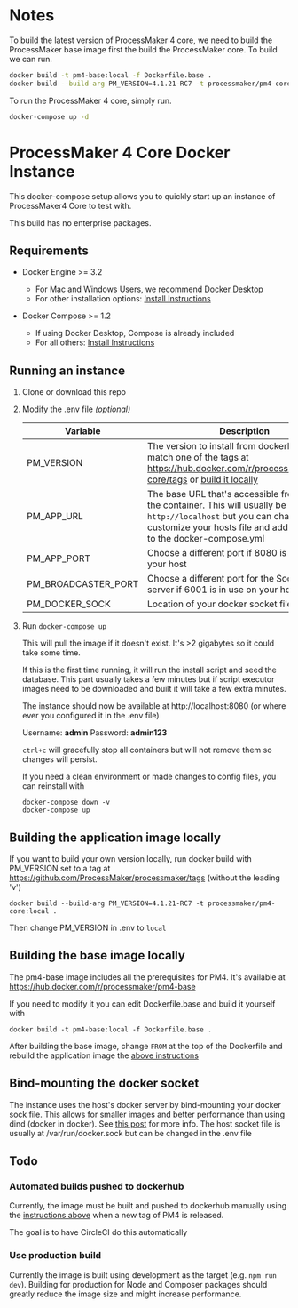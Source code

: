 # Notes
To build the latest version of ProcessMaker 4 core, we need to build the ProcessMaker base image first the build the ProcessMaker core. To build we can run.

```bash
docker build -t pm4-base:local -f Dockerfile.base .
docker build --build-arg PM_VERSION=4.1.21-RC7 -t processmaker/pm4-core:local .
```

To run the ProcessMaker 4 core, simply run.
```bash
docker-compose up -d
```

# ProcessMaker 4 Core Docker Instance

This docker-compose setup allows you to quickly start up an instance of ProcessMaker4 Core to test with.

This build has no enterprise packages.

## Requirements
- Docker Engine >= 3.2
  - For Mac and Windows Users, we recommend [Docker Desktop](https://www.docker.com/products/docker-desktop)
  - For other installation options: [Install Instructions](https://docs.docker.com/engine/install/)
  
- Docker Compose >= 1.2
  - If using Docker Desktop, Compose is already included
  - For all others: [Install Instructions](https://docs.docker.com/compose/install/)

## Running an instance

1. Clone or download this repo

1. Modify the .env file *(optional)*

   | Variable | Description |
   | --- | --- |
   | PM_VERSION | The version to install from dockerhub. Must match one of the tags at https://hub.docker.com/r/processmaker/pm4-core/tags or [build it locally](#building-the-application-image-locally)|
   | PM_APP_URL | The base URL that's accessible from outside the container. This will usually be `http://localhost` but you can change it if you customize your hosts file and add `extra_hosts` to the docker-compose.yml |
   | PM_APP_PORT | Choose a different port if 8080 is in use on your host |
   | PM_BROADCASTER_PORT | Choose a different port for the Socket.io server if 6001 is in use on your host |
   | PM_DOCKER_SOCK | Location of your docker socket file. See [note](#bind-mounting-the-docker-socket) |

1. Run `docker-compose up`

   This will pull the image if it doesn't exist. It's >2 gigabytes so it could take some time.

   If this is the first time running, it will run the install script and seed the database.
   This part usually takes a few minutes but if script executor images need to be downloaded and built it will take a few extra minutes.

   The instance should now be available at http://localhost:8080 (or where ever you configured it in the .env file)

   Username: **admin** Password: **admin123**

   `ctrl+c` will gracefully stop all containers but will not remove them so changes will persist.

   If you need a clean environment or made changes to config files, you can reinstall with
   ```
   docker-compose down -v
   docker-compose up
   ```

## Building the application image locally
If you want to build your own version locally, run docker build with PM_VERSION set to a tag at https://github.com/ProcessMaker/processmaker/tags (without the leading 'v')
```
docker build --build-arg PM_VERSION=4.1.21-RC7 -t processmaker/pm4-core:local .
```
Then change PM_VERSION in .env to `local`

## Building the base image locally
The pm4-base image includes all the prerequisites for PM4. It's available at https://hub.docker.com/r/processmaker/pm4-base

If you need to modify it you can edit Dockerfile.base and build it yourself with
```
docker build -t pm4-base:local -f Dockerfile.base .
```
After building the base image, change `FROM` at the top of the Dockerfile and rebuild the application image the [above instructions](#building-the-application-image-locally)

## Bind-mounting the docker socket
The instance uses the host's docker server by bind-mounting your docker sock file.
This allows for smaller images and better performance than using dind (docker in docker).
See [this post](http://jpetazzo.github.io/2015/09/03/do-not-use-docker-in-docker-for-ci/) for more info.
The host socket file is usually at /var/run/docker.sock but can be changed in the .env file

## Todo

### Automated builds pushed to dockerhub

Currently, the image must be built and pushed to dockerhub manually using the
[instructions above](#building-the-application-image-locally) when a new tag of PM4
is released.

The goal is to have CircleCI do this automatically


### Use production build

Currently the image is built using development as the target (e.g. `npm run dev`). Building for production for Node and Composer packages
should greatly reduce the image size and might increase performance.